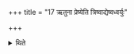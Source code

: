 +++
title = "17 ऋतुना प्रेष्येति त्रिष्वाद्येष्वध्वर्युः"

+++

<details><summary>थिते</summary>

17. In connection with the first three (cups) (the Adhvaryu) orders (the Maitrāvaruṇa), “Do you order the Hotr̥ to recite the offering verse for the R̥tu (-cup); the Pratiprasthātr̥ (also does) in the same manner. "I  

[^1]: Cf. TS III.5.3.2.  
</details>
